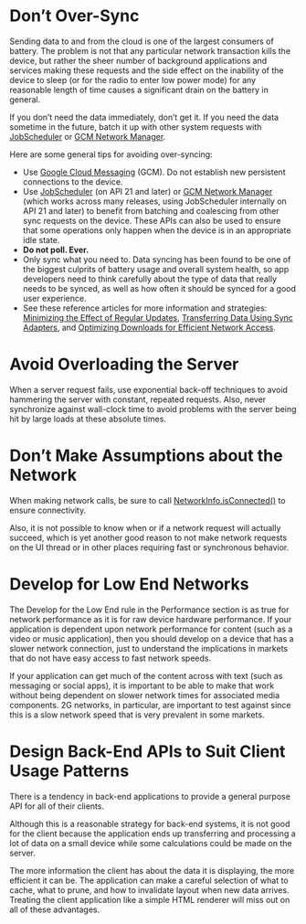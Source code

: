 # Don’t Over-Sync
Sending data to and from the cloud is one of the largest consumers of battery. The problem is not that any particular network transaction kills the device, but rather the sheer number of background applications and services making these requests and the side effect on the inability of the device to sleep (or for the radio to enter low power mode) for any reasonable length of time causes a significant drain on the battery in general. 

If you don’t need the data immediately, don’t get it. If you need the data sometime in the future, batch it up with other system requests with [JobScheduler](https://developer.android.com/reference/android/app/job/JobScheduler.html) or [GCM Network Manager](https://developers.google.com/cloud-messaging/network-manager).

Here are some general tips for avoiding over-syncing:

* Use [Google Cloud Messaging](https://developer.android.com/google/gcm/index.html) (GCM). Do not establish new persistent connections to the device.
* Use [JobScheduler](https://developer.android.com/reference/android/app/job/JobScheduler.html) (on API 21 and later) or [GCM Network Manager](https://developers.google.com/cloud-messaging/network-manager) (which works across many releases, using JobScheduler internally on API 21 and later) to benefit from batching and coalescing from other sync requests on the device. These APIs can also be used to ensure that some operations only happen when the device is in an appropriate idle state.
* **Do not poll. Ever.**
* Only sync what you need to. Data syncing has been found to be one of the biggest culprits of battery usage and overall system health, so app developers need to think carefully about the type of data that really needs to be synced, as well as how often it should be synced for a good user experience.
* See these reference articles for more information and strategies: [Minimizing the Effect of Regular Updates](http://developer.android.com/training/efficient-downloads/regular_updates.html), [Transferring Data Using Sync Adapters](http://developer.android.com/training/sync-adapters/index.html), and [Optimizing Downloads for Efficient Network Access](http://developer.android.com/training/efficient-downloads/efficient-network-access.html).

# Avoid Overloading the Server
When a server request fails, use exponential back-off techniques to avoid hammering the server with constant, repeated requests. Also, never synchronize against wall-clock time to avoid problems with the server being hit by large loads at these absolute times.

# Don’t Make Assumptions about the Network
When making network calls, be sure to call [NetworkInfo.isConnected()](http://developer.android.com/reference/android/net/NetworkInfo.html#isConnected%28%29) to ensure connectivity.

Also, it is not possible to know when or if a network request will actually succeed, which is yet another good reason to not make network requests on the UI thread or in other places requiring fast or synchronous behavior.

# Develop for Low End Networks
The Develop for the Low End rule in the Performance section is as true for network performance as it is for raw device hardware performance. If your application is dependent upon network performance for content (such as a video or music application), then you should develop on a device that has a slower network connection, just to understand the implications in markets that do not have easy access to fast network speeds. 

If your application can get much of the content across with text (such as messaging or social apps), it is important to be able to make that work without being dependent on slower network times for associated media components. 2G networks, in particular, are important to test against since this is a slow network speed that is very prevalent in some markets.

# Design Back-End APIs to Suit Client Usage Patterns
There is a tendency in back-end applications to provide a general purpose API for all of their clients. 

Although this is a reasonable strategy for back-end systems, it is not good for the client because the application ends up transferring and processing a lot of data on a small device while some calculations could be made on the server.

The more information the client has about the data it is displaying, the more efficient it can be. The application can make a careful selection of what to cache, what to prune, and how to invalidate layout when new data arrives. Treating the client application like a simple HTML renderer will miss out on all of these advantages.